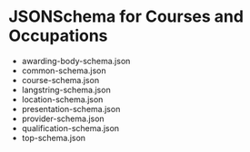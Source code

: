 # JSONSchema for Courses and Occupations

- awarding-body-schema.json
- common-schema.json
- course-schema.json
- langstring-schema.json
- location-schema.json
- presentation-schema.json
- provider-schema.json
- qualification-schema.json
- top-schema.json
